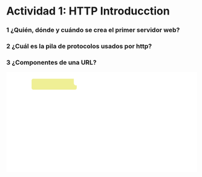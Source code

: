 #   Actividad 1: HTTP Introducction

### 1 ¿Quién, dónde y cuándo se crea el primer servidor web?
### 2 ¿Cuál es la pila de protocolos usados por http?
### 3 ¿Componentes de una URL?
![Componentes de URL](img/0.1.3.svg)

